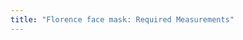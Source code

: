 ```yaml
---
title: "Florence face mask: Required Measurements"
---
```


<DesignMeasurements design='florence' />
